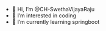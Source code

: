 - 👋 Hi, I’m @CH-SwethaVijayaRaju
- 👀 I’m interested in coding
- 🌱 I’m currently learning springboot

<!---
CH-SwethaVijayaRaju/CH-SwethaVijayaRaju is a ✨ special ✨ repository because its `README.md` (this file) appears on your GitHub profile.
You can click the Preview link to take a look at your changes.
--->
